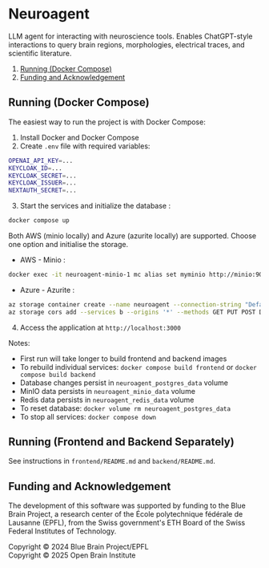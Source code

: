 # Neuroagent

LLM agent for interacting with neuroscience tools. Enables ChatGPT-style interactions to query brain regions, morphologies, electrical traces, and scientific literature.

1. [Running (Docker Compose)](#running-docker-compose)
2. [Funding and Acknowledgement](#funding-and-acknowledgement)

## Running (Docker Compose)
The easiest way to run the project is with Docker Compose:

1. Install Docker and Docker Compose
2. Create `.env` file with required variables:
```bash
OPENAI_API_KEY=...
KEYCLOAK_ID=...
KEYCLOAK_SECRET=...
KEYCLOAK_ISSUER=...
NEXTAUTH_SECRET=...
```

3. Start the services and initialize the database :
```bash
docker compose up
```
Both AWS (minio locally) and Azure (azurite locally) are supported. Choose one option and initialise the storage.

- AWS - Minio :
```bash
docker exec -it neuroagent-minio-1 mc alias set myminio http://minio:9000 minioadmin minioadmin && docker exec -it neuroagent-minio-1 mc mb myminio/neuroagent
```

- Azure - Azurite :
```bash
az storage container create --name neuroagent --connection-string "DefaultEndpointsProtocol=http;AccountName=azuriteadmin;AccountKey=YXp1cml0ZQ==;BlobEndpoint=http://127.0.0.1:10000/azuriteadmin;"
az storage cors add --services b --origins '*' --methods GET PUT POST DELETE OPTIONS --allowed-headers '*' --exposed-headers '*' --connection-string "DefaultEndpointsProtocol=http;AccountName=azuriteadmin;AccountKey=YXp1cml0ZQ==;BlobEndpoint=http://127.0.0.1:10000/azuriteadmin;"
```

4. Access the application at `http://localhost:3000`

Notes:
- First run will take longer to build frontend and backend images
- To rebuild individual services: `docker compose build frontend` or `docker compose build backend`
- Database changes persist in `neuroagent_postgres_data` volume
- MinIO data persists in `neuroagent_minio_data` volume
- Redis data persists in `neuroagent_redis_data` volume
- To reset database: `docker volume rm neuroagent_postgres_data`
- To stop all services: `docker compose down`

## Running (Frontend and Backend Separately)
See instructions in `frontend/README.md` and `backend/README.md`.

## Funding and Acknowledgement

The development of this software was supported by funding to the Blue Brain Project, a research center of the École polytechnique fédérale de Lausanne (EPFL), from the Swiss government's ETH Board of the Swiss Federal Institutes of Technology.

Copyright &copy; 2024 Blue Brain Project/EPFL<br>
Copyright &copy; 2025 Open Brain Institute
